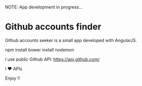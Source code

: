 NOTE: App development in progress...

# Github accounts finder

Github accounts seeker is a small app developed with AngularJS.

npm install
bower install
nodemon

I use public Github API: https://api.github.com/

I ❤ APIs

Enjoy !!
